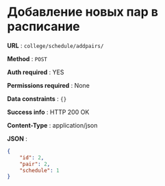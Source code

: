 # Добавление новых пар в расписание 


**URL** : `college/schedule/addpairs/`

**Method** : `POST`

**Auth required** : YES

**Permissions required** : None

**Data constraints** : `{}`

**Success info** : HTTP 200 OK

**Content-Type** : application/json

**JSON** :
```json
{
    "id": 2,
    "pair": 2,
    "schedule": 1
}
```